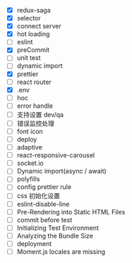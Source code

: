 - [x] redux-saga
- [x] selector
- [x] connect server
- [x] hot loading
- [ ] eslint
- [x] preCommit
- [ ] unit test
- [ ] dynamic import
- [x] prettier
- [ ] react router
- [x] .env
- [ ] hoc
- [ ] error handle
- [ ] 支持设置 dev/qa
- [ ] 错误监控处理
- [ ] font icon
- [ ] deploy
- [ ] adaptive
- [ ] react-responsive-carousel
- [ ] socket.io
- [ ] Dynamic import(async / await)
- [ ] polyfills
- [ ] config prettier rule
- [ ] css 初始化设置
- [ ] eslint-disable-line
- [ ] Pre-Rendering into Static HTML Files
- [ ] commit before test
- [ ] Initializing Test Environment
- [ ] Analyzing the Bundle Size
- [ ] deployment
- [ ] Moment.js locales are missing

